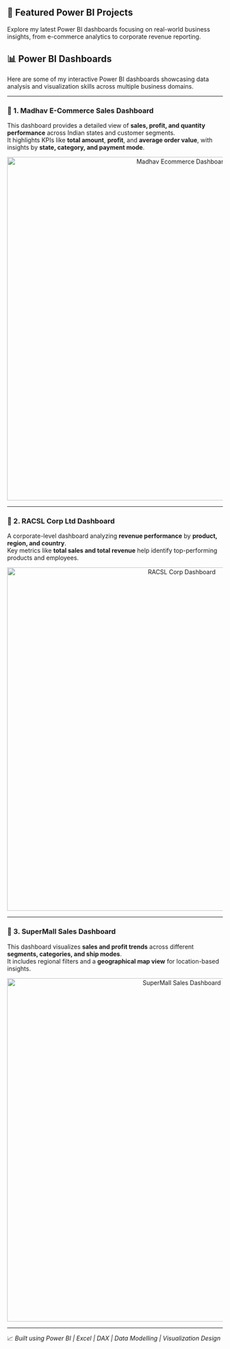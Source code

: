 ## 🚀 Featured Power BI Projects
Explore my latest Power BI dashboards focusing on real-world business insights, from e-commerce analytics to corporate revenue reporting.
## 📊 Power BI Dashboards

Here are some of my interactive Power BI dashboards showcasing data analysis and visualization skills across multiple business domains.

---

### 🛒 1. Madhav E-Commerce Sales Dashboard
This dashboard provides a detailed view of **sales, profit, and quantity performance** across Indian states and customer segments.  
It highlights KPIs like **total amount**, **profit**, and **average order value**, with insights by **state, category, and payment mode**.

<p align="center">
  <img src="https://github.com/jm3246-sys/POWERBI-DASHBOARD/raw/main/images/madhav_ecommerce_dashboard.png" width="800" alt="Madhav Ecommerce Dashboard">
</p>

---

### 🏢 2. RACSL Corp Ltd Dashboard
A corporate-level dashboard analyzing **revenue performance** by **product, region, and country**.  
Key metrics like **total sales and total revenue** help identify top-performing products and employees.

<p align="center">
  <img src="https://github.com/jm3246-sys/POWERBI-DASHBOARD/raw/main/images/racsl_corp_dashboard.png" width="800" alt="RACSL Corp Dashboard">
</p>

---

### 🏬 3. SuperMall Sales Dashboard
This dashboard visualizes **sales and profit trends** across different **segments, categories, and ship modes**.  
It includes regional filters and a **geographical map view** for location-based insights.

<p align="center">
  <img src="https://github.com/jm3246-sys/POWERBI-DASHBOARD/raw/main/images/supermall_sales_dashboard.png" width="800" alt="SuperMall Sales Dashboard">
</p>

---

📈 *Built using Power BI | Excel | DAX | Data Modelling | Visualization Design*
